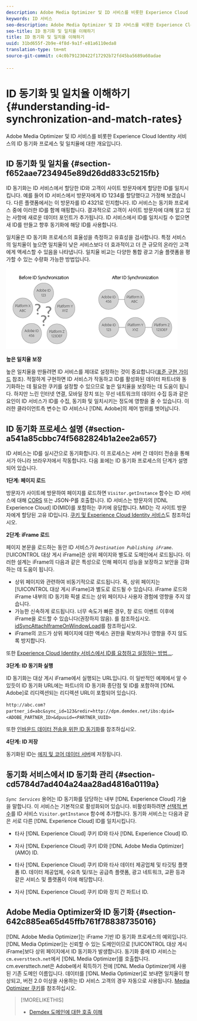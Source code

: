 ```yaml
---
description: Adobe Media Optimizer 및 ID 서비스를 비롯한 Experience Cloud Identity 서비스의 ID 동기화 프로세스 및 일치율에 대한 개요입니다.
keywords: ID 서비스
seo-description: Adobe Media Optimizer 및 ID 서비스를 비롯한 Experience Cloud Identity 서비스의 ID 동기화 프로세스 및 일치율에 대한 개요입니다.
seo-title: ID 동기화 및 일치율 이해하기
title: ID 동기화 및 일치율 이해하기
uuid: 31bd655f-2b9e-4f8d-9a1f-e81a6110eda8
translation-type: tm+mt
source-git-commit: c4c0b791230422f17292b72fd45ba5689a60adae

---
```



# ID 동기화 및 일치율 이해하기{#understanding-id-synchronization-and-match-rates}

Adobe Media Optimizer 및 ID 서비스를 비롯한 Experience Cloud Identity 서비스의 ID 동기화 프로세스 및 일치율에 대한 개요입니다.

## ID 동기화 및 일치율 {#section-f652aae7234945e89d26dd833c5215fb}

ID 동기화는 ID 서비스에서 할당한 ID와 고객이 사이트 방문자에게 할당한 ID를 일치시킵니다. 예를 들어 ID 서비스에서 방문자에게 ID 1234를 할당했다고 가정해 보겠습니다. 다른 플랫폼에서는 이 방문자를 ID 4321로 인지합니다. ID 서비스는 동기화 프로세스 중에 이러한 ID를 함께 매핑합니다. 결과적으로 고객이 사이트 방문자에 대해 알고 있는 사항에 새로운 데이터 포인트가 추가됩니다. ID 서비스에서 ID를 일치시킬 수 없으면 새 ID를 만들고 향후 동기화에 해당 ID를 사용합니다.

일치율은 ID 동기화 프로세스의 효율성을 측정하고 유효성을 검사합니다. 특정 서비스의 일치율이 높으면 일치율이 낮은 서비스보다 더 효과적이고 더 큰 규모의 온라인 고객에게 액세스할 수 있음을 나타냅니다. 일치율 비교는 다양한 통합 광고 기술 플랫폼을 평가할 수 있는 수량화 가능한 방법입니다.

![](assets/idsync2.png)

**높은 일치율 보장**

높은 일치율을 만들려면 ID 서비스를 제대로 설정하는 것이 중요합니다([표준 구현 가이드](../implementation-guides/standard.md#concept-89cd0199a9634fc48644f2d61e3d2445) 참조). 적절하게 구현하면 ID 서비스가 작동하고 ID를 활성화된 데이터 파트너와 동기화하는 데 필요한 쿠키를 설정할 수 있으므로 높은 일치율을 보장하는 데 도움이 됩니다. 하지만 느린 인터넷 연결, 모바일 장치 또는 무선 네트워크의 데이터 수집 등과 같은 요인이 ID 서비스가 ID를 수집, 동기화 및 일치시키는 정도에 영향을 줄 수 있습니다. 이러한 클라이언트측 변수는 ID 서비스나 [!DNL Adobe]의 제어 범위를 벗어납니다.

## ID 동기화 프로세스 설명 {#section-a541a85cbbc74f5682824b1a2ee2a657}

ID 서비스는 ID를 실시간으로 동기화합니다. 이 프로세스는 서버 간 데이터 전송을 통해서가 아니라 브라우저에서 작동합니다. 다음 표에는 ID 동기화 프로세스의 단계가 설명되어 있습니다.

**1단계: 페이지 로드**

방문자가 사이트에 방문하여 페이지를 로드하면 `Visitor.getInstance` 함수는 ID 서비스에 대해 [CORS](../reference/cors.md#concept-6c280446990d46d88ba9da15d2dcc758) 또는 JSON-P를 호출합니다. ID 서비스는 방문자의 [!DNL Experience Cloud] ID(MID)를 포함하는 쿠키에 응답합니다. MID는 각 사이트 방문자에게 할당된 고유 ID입니다. [쿠키 및 Experience Cloud Identity 서비스](../introduction/cookies.md)도 참조하십시오.

**2단계: iFrame 로드**

페이지 본문을 로드하는 동안 ID 서비스가 *`Destination Publishing iFrame`*. [!UICONTROL 대상 게시 iFrame]은 상위 페이지와 별도로 도메인에서 로드됩니다. 이러한 설계는 iFrame의 다음과 같은 특성으로 인해 페이지 성능을 보장하고 보안을 강화하는 데 도움이 됩니다.

* 상위 페이지와 관련하여 비동기적으로 로드됩니다. 즉, 상위 페이지는 [!UICONTROL 대상 게시 iFrame]과 별도로 로드될 수 있습니다. iFrame 로드와 iFrame 내부의 ID 동기화 픽셀 로드는 상위 페이지나 사용자 경험에 영향을 주지 않습니다. 
* 가능한 신속하게 로드됩니다. 너무 속도가 빠른 경우, 창 로드 이벤트 이후에 iFrame을 로드할 수 있습니다(권장하지 않음). 를 참조하십시오. [idSyncAttachIframeOnWindowLoad](../library/function-vars/idsyncattachiframeonwindowload.md#reference-b86b7112e0814a4c82c4e24c158508f4)를 참조하십시오.
* iFrame의 코드가 상위 페이지에 대한 액세스 권한을 확보하거나 영향을 주지 않도록 방지합니다.

또한 [Experience Cloud Identity 서비스에서 ID를 요청하고 설정하는 방법...](../introduction/id-request.md#concept-2caacebb1d244402816760e9b8bcef6a).

**3단계: ID 동기화 실행**

ID 동기화는 대상 게시 iFrame에서 실행되는 URL입니다. 이 일반적인 예제에서 알 수 있듯이 ID 동기화 URL에는 파트너의 ID 동기화 종단점 및 ID를 포함하여 [!DNL Adobe]로 리디렉션되는 리디렉션 URL이 포함되어 있습니다.

`http://abc.com?partner_id=abc&sync_id=123&redir=http://dpm.demdex.net/ibs:dpid=<ADOBE_PARTNER_ID>&dpuuid=<PARTNER_UUID>`

또한 [인바운드 데이터 전송을 위한 ID 동기화](https://marketing.adobe.com/resources/help/en_US/aam/c_id_sync_in.html)를 참조하십시오.

**4단계: ID 저장**

동기화된 ID는 [에지 및 코어 데이터 서버](https://marketing.adobe.com/resources/help/en_US/aam/c_compedge.html)에 저장됩니다.

## 동기화 서비스에서 ID 동기화 관리 {#section-cd5784d7ad404a24aa28ad4816a0119a}

*`Sync Services`* 용어는 ID 동기화를 담당하는 내부 [!DNL Experience Cloud] 기술을 말합니다. 이 서비스는 기본적으로 활성화되어 있습니다. 비활성화하려면 [선택적 변수](../library/function-vars/disableidsync.md#reference-589d6b489ac64eddb5a7ff758945e414)를 ID 서비스 `Visitor.getInstance` 함수에 추가합니다. 동기화 서비스는 다음과 같은 서로 다른 [!DNL Experience Cloud] ID를 일치시킵니다.

* 타사 [!DNL Experience Cloud] 쿠키 ID와 타사 [!DNL Experience Cloud] ID.

* 자사 [!DNL Experience Cloud] 쿠키 ID와 [!DNL Adobe Media Optimizer] (AMO) ID.

* 타사 [!DNL Experience Cloud] 쿠키 ID와 타사 데이터 제공업체 및 타깃팅 플랫폼 ID. 데이터 제공업체, 수요측 및/또는 공급측 플랫폼, 광고 네트워크, 교환 등과 같은 서비스 및 플랫폼이 이에 해당합니다.
* 자사 [!DNL Experience Cloud] 쿠키 ID와 장치 간 파트너 ID.

## Adobe Media Optimizer와 ID 동기화 {#section-642c885ea65d45ffb761f78838735016}

[!DNL Adobe Media Optimizer]는 iFrame 기반 ID 동기화 프로세스의 예외입니다. [!DNL Media Optimizer]는 신뢰할 수 있는 도메인이므로 [!UICONTROL 대상 게시 iFrame]보다 상위 페이지에서 ID 동기화가 발생합니다. 동기화 중에 ID 서비스는 `cm.eversttech.net`에서 [!DNL Media Optimizer]를 호출합니다. cm.eversttech.net은 Adobe에서 획득하기 전에 [!DNL Media Optimizer]에 사용된 기존 도메인 이름입니다. 데이터를 [!DNL Media Optimizer]로 보내면 일치율이 향상되고, 버전 2.0 이상을 사용하는 ID 서비스 고객의 경우 자동으로 사용됩니다. [Media Optimizer 쿠키](https://marketing.adobe.com/resources/help/en_US/whitepapers/cookies/cookies_media_optimizer.html)를 참조하십시오.

>[!MORELIKETHIS]
>
>* [Demdex 도메인에 대한 호출 이해](https://marketing.adobe.com/resources/help/en_US/aam/demdex-calls.html)


